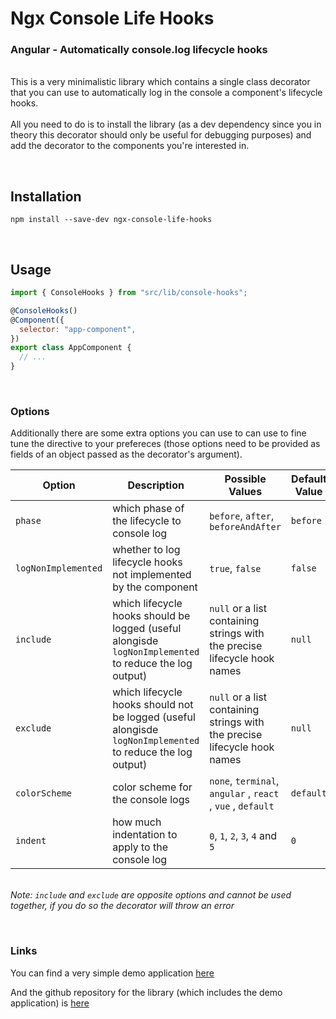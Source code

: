 # Ngx Console Life Hooks

### Angular - Automatically console.log lifecycle hooks

\
This is a very minimalistic library which contains a single
class decorator that you can use to automatically log in the console a component's lifecycle hooks.
\
\
All you need to do is to install the library (as a dev dependency since you in theory this decorator should only be useful for debugging purposes) and add the decorator to the components you're interested in.

\
&NewLine;

## Installation

`npm install --save-dev ngx-console-life-hooks`

\
&NewLine;

## Usage

```js
import { ConsoleHooks } from "src/lib/console-hooks";

@ConsoleHooks()
@Component({
  selector: "app-component",
})
export class AppComponent {
  // ...
}
```

\
&NewLine;

### Options

Additionally there are some extra options you can use to can use to fine tune the directive to your prefereces
(those options need to be provided as fields of an
object passed as the decorator's argument).

| Option              | Description                                                                                                | Possible Values                                                           | Default Value |
| ------------------- | ---------------------------------------------------------------------------------------------------------- | ------------------------------------------------------------------------- | ------------- |
| `phase`             | which phase of the lifecycle to console log                                                                | `before`, `after`, `beforeAndAfter`                                       | `before`      |
| `logNonImplemented` | whether to log lifecycle hooks not implemented by the component                                            | `true`, `false`                                                           | `false`       |
| `include`           | which lifecycle hooks should be logged (useful alongisde `logNonImplemented` to reduce the log output)     | `null` or a list containing strings with the precise lifecycle hook names | `null`        |
| `exclude`           | which lifecycle hooks should not be logged (useful alongisde `logNonImplemented` to reduce the log output) | `null` or a list containing strings with the precise lifecycle hook names | `null`        |
| `colorScheme`       | color scheme for the console logs                                                                          | `none`, `terminal`, `angular` , `react` , `vue` , `default`               | `default`     |
| `indent`            | how much indentation to apply to the console log                                                           | `0`, `1`, `2`, `3`, `4` and `5`                                           | `0`           |

\
_Note: `include` and `exclude` are opposite options and cannot be used together, if you do so the decorator will throw an error_

\
&NewLine;

### Links

You can find a very simple demo application [here](https://ngx-console-life-hooks.netlify.app)

And the github repository for the library (which includes the demo application) is [here](https://github.com/dario-piotrowicz/ngx-console-life-hooks)
